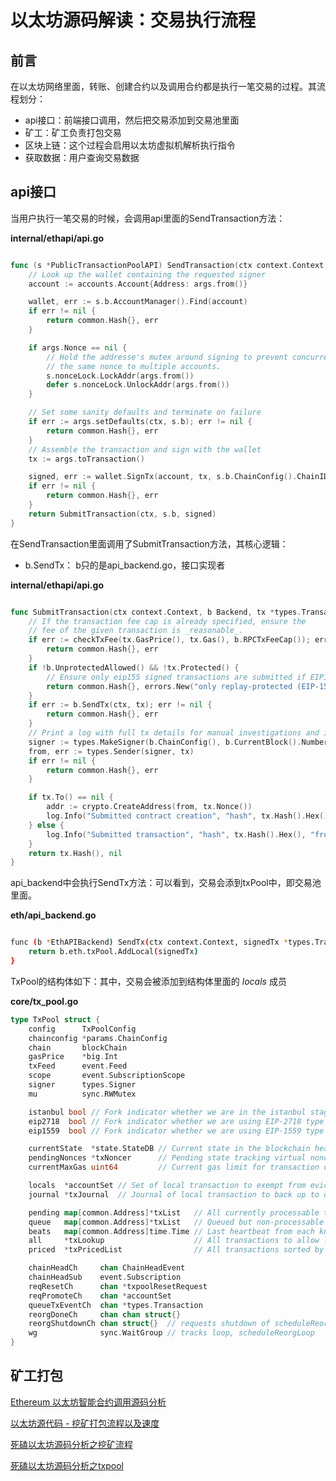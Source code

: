 # 以太坊源码解读：交易执行流程

## 前言

在以太坊网络里面，转账、创建合约以及调用合约都是执行一笔交易的过程。其流程划分：

- api接口：前端接口调用，然后把交易添加到交易池里面
- 矿工：矿工负责打包交易
- 区块上链：这个过程会启用以太坊虚拟机解析执行指令
- 获取数据：用户查询交易数据

## api接口

当用户执行一笔交易的时候，会调用api里面的SendTransaction方法：

**internal/ethapi/api.go**

```go

func (s *PublicTransactionPoolAPI) SendTransaction(ctx context.Context, args TransactionArgs) (common.Hash, error) {
	// Look up the wallet containing the requested signer
	account := accounts.Account{Address: args.from()}

	wallet, err := s.b.AccountManager().Find(account)
	if err != nil {
		return common.Hash{}, err
	}

	if args.Nonce == nil {
		// Hold the addresse's mutex around signing to prevent concurrent assignment of
		// the same nonce to multiple accounts.
		s.nonceLock.LockAddr(args.from())
		defer s.nonceLock.UnlockAddr(args.from())
	}

	// Set some sanity defaults and terminate on failure
	if err := args.setDefaults(ctx, s.b); err != nil {
		return common.Hash{}, err
	}
	// Assemble the transaction and sign with the wallet
	tx := args.toTransaction()

	signed, err := wallet.SignTx(account, tx, s.b.ChainConfig().ChainID)
	if err != nil {
		return common.Hash{}, err
	}
	return SubmitTransaction(ctx, s.b, signed)
}

```

在SendTransaction里面调用了SubmitTransaction方法，其核心逻辑：

- b.SendTx： b只的是api_backend.go，接口实现者

**internal/ethapi/api.go**

```go

func SubmitTransaction(ctx context.Context, b Backend, tx *types.Transaction) (common.Hash, error) {
	// If the transaction fee cap is already specified, ensure the
	// fee of the given transaction is _reasonable_.
	if err := checkTxFee(tx.GasPrice(), tx.Gas(), b.RPCTxFeeCap()); err != nil {
		return common.Hash{}, err
	}
	if !b.UnprotectedAllowed() && !tx.Protected() {
		// Ensure only eip155 signed transactions are submitted if EIP155Required is set.
		return common.Hash{}, errors.New("only replay-protected (EIP-155) transactions allowed over RPC")
	}
	if err := b.SendTx(ctx, tx); err != nil {
		return common.Hash{}, err
	}
	// Print a log with full tx details for manual investigations and interventions
	signer := types.MakeSigner(b.ChainConfig(), b.CurrentBlock().Number())
	from, err := types.Sender(signer, tx)
	if err != nil {
		return common.Hash{}, err
	}

	if tx.To() == nil {
		addr := crypto.CreateAddress(from, tx.Nonce())
		log.Info("Submitted contract creation", "hash", tx.Hash().Hex(), "from", from, "nonce", tx.Nonce(), "contract", addr.Hex(), "value", tx.Value())
	} else {
		log.Info("Submitted transaction", "hash", tx.Hash().Hex(), "from", from, "nonce", tx.Nonce(), "recipient", tx.To(), "value", tx.Value())
	}
	return tx.Hash(), nil
}

```

api_backend中会执行SendTx方法：可以看到，交易会添到txPool中，即交易池里面。

**eth/api_backend.go**

```bash

func (b *EthAPIBackend) SendTx(ctx context.Context, signedTx *types.Transaction) error {
	return b.eth.txPool.AddLocal(signedTx)
}

```

TxPool的结构体如下：其中，交易会被添加到结构体里面的 *locals* 成员

**core/tx_pool.go**

```go
type TxPool struct {
	config      TxPoolConfig
	chainconfig *params.ChainConfig
	chain       blockChain
	gasPrice    *big.Int
	txFeed      event.Feed
	scope       event.SubscriptionScope
	signer      types.Signer
	mu          sync.RWMutex

	istanbul bool // Fork indicator whether we are in the istanbul stage.
	eip2718  bool // Fork indicator whether we are using EIP-2718 type transactions.
	eip1559  bool // Fork indicator whether we are using EIP-1559 type transactions.

	currentState  *state.StateDB // Current state in the blockchain head
	pendingNonces *txNoncer      // Pending state tracking virtual nonces
	currentMaxGas uint64         // Current gas limit for transaction caps

	locals  *accountSet // Set of local transaction to exempt from eviction rules
	journal *txJournal  // Journal of local transaction to back up to disk

	pending map[common.Address]*txList   // All currently processable transactions
	queue   map[common.Address]*txList   // Queued but non-processable transactions
	beats   map[common.Address]time.Time // Last heartbeat from each known account
	all     *txLookup                    // All transactions to allow lookups
	priced  *txPricedList                // All transactions sorted by price

	chainHeadCh     chan ChainHeadEvent
	chainHeadSub    event.Subscription
	reqResetCh      chan *txpoolResetRequest
	reqPromoteCh    chan *accountSet
	queueTxEventCh  chan *types.Transaction
	reorgDoneCh     chan chan struct{}
	reorgShutdownCh chan struct{}  // requests shutdown of scheduleReorgLoop
	wg              sync.WaitGroup // tracks loop, scheduleReorgLoop
}
```

## 矿工打包



[Ethereum 以太坊智能合约调用源码分析](https://www.jianshu.com/p/97f7ca54c4a3)

[以太坊源代码 - 挖矿打包流程以及速度](https://blog.csdn.net/Metal1/article/details/80501519)

[死磕以太坊源码分析之挖矿流程](https://blog.csdn.net/pulong0748/article/details/113864246)

[死磕以太坊源码分析之txpool](https://www.jianshu.com/p/1b765dba7298)
